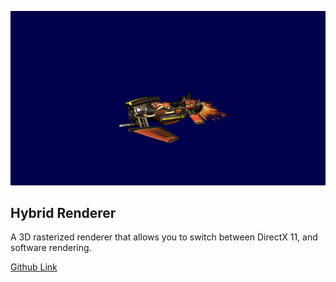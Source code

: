![Hybrid Renderer](../Images/HybridRenderer.png)

## Hybrid Renderer


A 3D rasterized renderer that allows you to switch between DirectX 11, and software rendering.

[Github Link](https://github.com/DatTestBench/HybridRenderer)